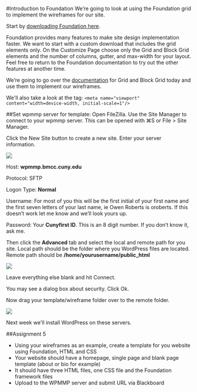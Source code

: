 #Introduction to Foundation
We’re going to look at using the Foundation grid to implement the wireframes for our site.

Start by [downloading Foundation here](http://foundation.zurb.com/sites/download.html/).

Foundation provides many features to make site design implementation faster.  We want to start with a custom download that includes the grid elements only.  On the Customize Page choose only the Grid and Block Grid elements and the number of columns, gutter, and max-width for your layout.  Feel free to return to the Foundation documentation to try out the other features at another time.

We’re going to go over the [documentation](http://foundation.zurb.com/sites/docs/grid.html) for Grid and Block Grid today and use them to implement our wireframes.

We'll also take a look at the tag: `<meta name="viewport" content="width=device-width, initial-scale=1"/>`


##Set wpmmp server for template:
Open FileZilla.  Use the Site Manager to connect to your wpmmp server.  This can be opened with ⌘S or File > Site Manager.

Click the New Site button to create a new site.  Enter your server information.

<img src="https://raw.github.com/owenroberts/mmp350/master/week5/filezilla.png" />


Host: **wpmmp.bmcc.cuny.edu**

Protocol: SFTP

Logon Type: **Normal**

Username: For most of you this will be the first initial of your first name and the first seven letters of your last name, ie Owen Roberts is oroberts.  If this doesn’t work let me know and we’ll look yours up.

Password: Your **Cunyfirst ID**.  This is an 8 digit number.  If you don’t know it, ask me.

Then click the **Advanced** tab and select the local and remote path for you site.  Local path should be the folder where you WordPress files are located.  Remote path should be **/home/yourusername/public_html**

<img src="https://raw.github.com/owenroberts/mmp350/master/week5/advanced.png" />

Leave everything else blank and hit Connect.

You may see a dialog box about security.  Click Ok.

Now drag your template/wireframe folder over to the remote folder.

<img src="https://raw.github.com/owenroberts/mmp350/master/week5/drag.png" />

Next week we'll install WordPress on these servers.

##Assignment 5
- Using your wireframes as an example, create a template for you website using Foundation, HTML and CSS
- Your website should have a homepage, single page and blank page template (about or bio for example)
- It should have three HTML files, one CSS file and the Foundation framework files
- Upload to the WPMMP server and submit URL via Blackboard
